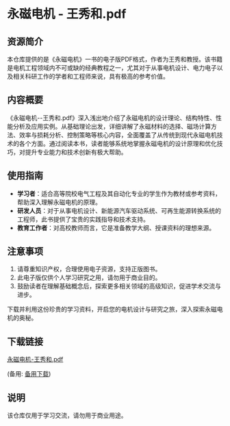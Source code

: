 # 永磁电机 - 王秀和.pdf

## 资源简介

本仓库提供的是《永磁电机》一书的电子版PDF格式，作者为王秀和教授。该书籍是电机工程领域内不可或缺的经典教程之一，尤其对于从事电机设计、电力电子以及相关科研工作的学者和工程师来说，具有极高的参考价值。

## 内容概要

《永磁电机--王秀和.pdf》深入浅出地介绍了永磁电机的设计理论、结构特性、性能分析及应用实例。从基础理论出发，详细讲解了永磁材料的选择、磁场计算方法、效率与损耗分析、控制策略等核心内容，全面覆盖了从传统到现代永磁电机技术的各个方面。通过阅读本书，读者能够系统地掌握永磁电机的设计原理和优化技巧，对提升专业能力和技术创新有极大帮助。

## 使用指南

- **学习者**：适合高等院校电气工程及其自动化专业的学生作为教材或参考资料，帮助深入理解永磁电机的原理。
- **研发人员**：对于从事电机设计、新能源汽车驱动系统、可再生能源转换系统的工程师，此书提供了宝贵的实践指导和技术支持。
- **教育工作者**：对高校教师而言，它是准备教学大纲、授课资料的理想来源。

## 注意事项

1. 请尊重知识产权，合理使用电子资源，支持正版图书。
2. 此电子版仅供个人学习研究之用，请勿用于商业目的。
3. 鼓励读者在理解基础概念后，探索更多相关领域的高级知识，促进学术交流与进步。

下载并利用这份珍贵的学习资料，开启您的电机设计与研究之旅，深入探索永磁电机的奥秘。

## 下载链接
[永磁电机-王秀和.pdf](https://pan.quark.cn/s/e54f9747b0ee) 

(备用: [备用下载](https://pan.baidu.com/s/1EtZ4cYNlUnbMDZsczxZr0g?pwd=1234))

## 说明

该仓库仅用于学习交流，请勿用于商业用途。
